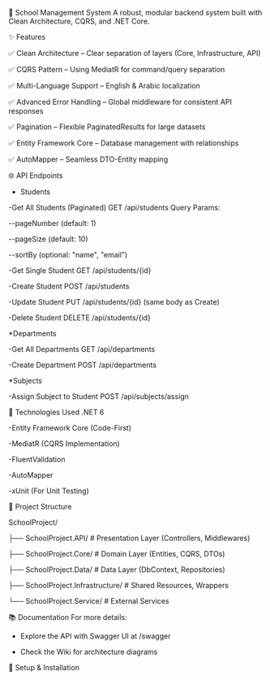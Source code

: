 🏫 School Management System
A robust, modular backend system built with Clean Architecture, CQRS, and .NET Core.

✨ Features

✅ Clean Architecture – Clear separation of layers (Core, Infrastructure, API)

✅ CQRS Pattern – Using MediatR for command/query separation

✅ Multi-Language Support – English & Arabic localization

✅ Advanced Error Handling – Global middleware for consistent API responses

✅ Pagination – Flexible PaginatedResults<T> for large datasets

✅ Entity Framework Core – Database management with relationships

✅ AutoMapper – Seamless DTO-Entity mapping


🌐 API Endpoints

* Students
  
-Get All Students (Paginated)
GET /api/students
Query Params:

--pageNumber (default: 1)

--pageSize (default: 10)

--sortBy (optional: "name", "email")

-Get Single Student
GET /api/students/{id}

-Create Student
POST /api/students

-Update Student
PUT /api/students/{id}
(same body as Create)

-Delete Student
DELETE /api/students/{id}


*Departments

-Get All Departments
GET /api/departments

-Create Department
POST /api/departments


*Subjects

-Assign Subject to Student
POST /api/subjects/assign



🚀 Technologies Used
.NET 6

-Entity Framework Core (Code-First)

-MediatR (CQRS Implementation)

-FluentValidation

-AutoMapper

-xUnit (For Unit Testing)


📂 Project Structure

SchoolProject/

├── SchoolProject.API/          # Presentation Layer (Controllers, Middlewares)

├── SchoolProject.Core/        # Domain Layer (Entities, CQRS, DTOs)

├── SchoolProject.Data/        # Data Layer (DbContext, Repositories)

├── SchoolProject.Infrastructure/ # Shared Resources, Wrappers

└── SchoolProject.Service/     # External Services


📚 Documentation
For more details:

* Explore the API with Swagger UI at /swagger

* Check the Wiki for architecture diagrams


🔧 Setup & Installation

